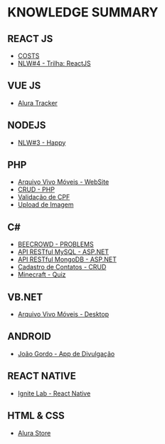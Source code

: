 # KNOWLEDGE SUMMARY

## REACT JS

- <a href="https://github.com/Guilherme-Maciel/costs">COSTS</a>
- <a href="https://github.com/Guilherme-Maciel/NLW-4-ReactJS">NLW#4 - Trilha: ReactJS</a>

## VUE JS

- <a href="https://github.com/Guilherme-Maciel/alura-tracker">Alura Tracker</a>

## NODEJS

- <a href="https://github.com/Guilherme-Maciel/NLW-3-HAPPY">NLW#3 - Happy</a>

## PHP

- <a href="https://github.com/Guilherme-Maciel/ArquivoVivo-Website">Arquivo Vivo Móveis - WebSite</a>
- <a href="https://github.com/Guilherme-Maciel/crud-php">CRUD - PHP</a>
- <a href="https://github.com/Guilherme-Maciel/validacao-cpf">Validação de CPF</a>
- <a href="https://github.com/Guilherme-Maciel/image-upload-php">Upload de Imagem</a>

## C#

- <a href="https://github.com/Guilherme-Maciel/CSHARP-Beecrowd_Problems">BEECROWD - PROBLEMS</a>
- <a href="https://github.com/Guilherme-Maciel/webapi-aspnet">API RESTful MySQL - ASP.NET</a>
- <a href="https://github.com/Guilherme-Maciel/API_ASP.NET-MongoDB">API RESTful MongoDB - ASP.NET</a>
- <a href="https://github.com/Guilherme-Maciel/Cadastro-Contatos_ASPNET">Cadastro de Contatos - CRUD</a>
- <a href="https://github.com/Guilherme-Maciel/Minecraft_Quiz_Minigame">Minecraft - Quiz</a>

## VB.NET

- <a href="https://github.com/Guilherme-Maciel/ArquivoVivo-Desktop">Arquivo Vivo Móveis - Desktop</a>

## ANDROID

- <a href="https://github.com/Guilherme-Maciel/J.Gordo-EclipseAndroid">João Gordo - App de Divulgação</a>

## REACT NATIVE

- <a href="https://github.com/Guilherme-Maciel/ignite-lab-react-native">Ignite Lab - React Native</a>

## HTML & CSS

- <a href="https://github.com/Guilherme-Maciel/alura-store">Alura Store</a>


